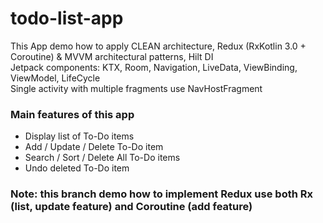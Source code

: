 # todo-list-app
This App demo how to apply CLEAN architecture, Redux (RxKotlin 3.0 + Coroutine) & MVVM architectural patterns, Hilt DI\
Jetpack components: KTX, Room, Navigation, LiveData, ViewBinding, ViewModel, LifeCycle\
Single activity with multiple fragments use NavHostFragment
### Main features of this app
- Display list of To-Do items
- Add / Update / Delete To-Do item
- Search / Sort / Delete All To-Do items
- Undo deleted To-Do item
### Note: this branch demo how to implement Redux use both Rx (list, update feature) and Coroutine (add feature)
